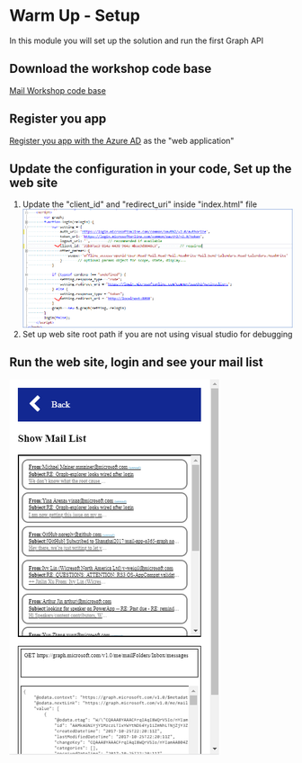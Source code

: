 # Warm Up - Setup
In this module you will set up the solution and run the first Graph API

## Download the workshop code base
[Mail Workshop code base](https://github.com/Shanghai2017/mail-app-o365-graph/tree/master/workshop-code-base)

## Register you app
[Register you app with the Azure AD](https://developer.microsoft.com/en-us/graph/docs/concepts/auth_register_app_v2) as the "web application" 

## Update the configuration in your code, Set up the web site
1. Update the "client_id" and "redirect_uri" inside "index.html" file
![alt text](imgs/code-config.png "Code Configuration")
2. Set up web site root path if you are not using visual studio for debugging

## Run the web site, login and see your mail list
![alt text](imgs/showmaillist.PNG "The mail list")


